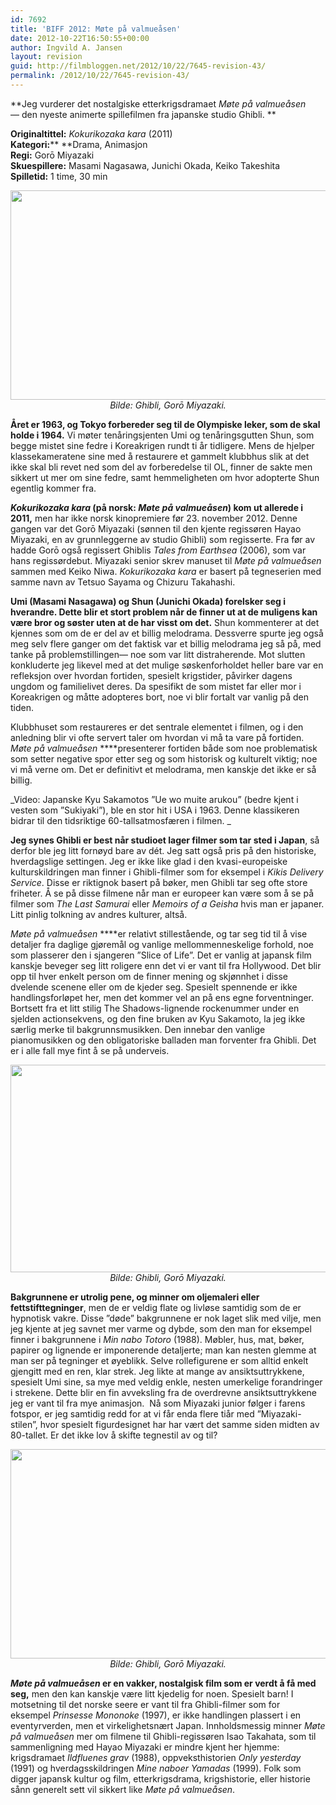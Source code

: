 ```yaml
---
id: 7692
title: 'BIFF 2012: Møte på valmueåsen'
date: 2012-10-22T16:50:55+00:00
author: Ingvild A. Jansen
layout: revision
guid: http://filmbloggen.net/2012/10/22/7645-revision-43/
permalink: /2012/10/22/7645-revision-43/
---
```

**Jeg vurderer det nostalgiske etterkrigsdramaet _Møte på valmueåsen_— den nyeste animerte spillefilmen fra japanske studio Ghibli. **

**Originaltittel:** _Kokurikozaka kara_ (2011)  
**Kategori:**** **Drama, Animasjon  
**Regi:** Gorō Miyazaki  
**Skuespillere:** Masami Nagasawa, Junichi Okada, Keiko Takeshita  
**Spilletid:** 1 time, 30 min

<p style="text-align: center">
  <a href="http://filmbloggen.net/?attachment_id=7647" rel="attachment wp-att-7647"><img class="aligncenter size-large wp-image-7647" src="http://filmbloggen.net/wp-content/uploads//2012/10/gvavrdy14-620x335.jpg" alt="" width="620" height="335" /></a><em>Bilde: Ghibli, Gorō Miyazaki.</em>
</p>

**Året er 1963, og Tokyo forbereder seg til de Olympiske leker, som de skal holde i 1964.** Vi møter tenåringsjenten Umi og tenåringsgutten Shun, som begge mistet sine fedre i Koreakrigen rundt ti år tidligere. Mens de hjelper klassekameratene sine med å restaurere et gammelt klubbhus slik at det ikke skal bli revet ned som del av forberedelse til OL, finner de sakte men sikkert ut mer om sine fedre, samt hemmeligheten om hvor adopterte Shun egentlig kommer fra.

**_Kokurikozaka kara_ (på norsk: _Møte på valmueåsen_) kom ut allerede i 2011,** men har ikke norsk kinopremiere før 23. november 2012. Denne gangen var det Gorō Miyazaki (sønnen til den kjente regissøren Hayao Miyazaki, en av grunnleggerne av studio Ghibli) som regisserte. Fra før av hadde Gorō også regissert Ghiblis _Tales from Earthsea_ (2006), som var hans regissørdebut. Miyazaki senior skrev manuset til _Møte på valmueåsen_ sammen med Keiko Niwa. _Kokurikozaka kara_ er basert på tegneserien med samme navn av Tetsuo Sayama og Chizuru Takahashi.

**Umi (Masami Nasagawa) og Shun (Junichi Okada) forelsker seg i hverandre. Dette blir et stort problem når de finner ut at de muligens kan være bror og søster uten at de har visst om det.** Shun kommenterer at det kjennes som om de er del av et billig melodrama. Dessverre spurte jeg også meg selv flere ganger om det faktisk var et billig melodrama jeg så på, med tanke på problemstillingen— noe som var litt distraherende. Mot slutten konkluderte jeg likevel med at det mulige søskenforholdet heller bare var en refleksjon over hvordan fortiden, spesielt krigstider, påvirker dagens ungdom og familielivet deres. Da spesifikt de som mistet far eller mor i Koreakrigen og måtte adopteres bort, noe vi blir fortalt var vanlig på den tiden.

Klubbhuset som restaureres er det sentrale elementet i filmen, og i den anledning blir vi ofte servert taler om hvordan vi må ta vare på fortiden. _Møte på valmueåsen_ ****presenterer fortiden både som noe problematisk som setter negative spor etter seg og som historisk og kulturelt viktig; noe vi må verne om. Det er definitivt et melodrama, men kanskje det ikke er så billig.

<div class="video-shortcode">
</div>

_Video: Japanske Kyu Sakamotos ”Ue wo muite arukou” (bedre kjent i vesten som ”Sukiyaki”), ble en stor hit i USA i 1963. Denne klassikeren bidrar til den tidsriktige 60-tallsatmosfæren i filmen. _

**Jeg synes Ghibli er best når studioet lager filmer som tar sted i Japan**, så derfor ble jeg litt fornøyd bare av dét. Jeg satt også pris på den historiske, hverdagslige settingen. Jeg er ikke like glad i den kvasi-europeiske kulturskildringen man finner i Ghibli-filmer som for eksempel i _Kikis Delivery Service_. Disse er riktignok basert på bøker, men Ghibli tar seg ofte store friheter. Å se på disse filmene når man er europeer kan være som å se på filmer som _The Last Samurai_ eller _Memoirs of a_ _Geisha_ hvis man er japaner. Litt pinlig tolkning av andres kulturer, altså.

_Møte på valmueåsen_ ****er relativt stillestående, og tar seg tid til å vise detaljer fra daglige gjøremål og vanlige mellommenneskelige forhold, noe som plasserer den i sjangeren ”Slice of Life”. Det er vanlig at japansk film kanskje beveger seg litt roligere enn det vi er vant til fra Hollywood. Det blir opp til hver enkelt person om de finner mening og skjønnhet i disse dvelende scenene eller om de kjeder seg. Spesielt spennende er ikke handlingsforløpet her, men det kommer vel an på ens egne forventninger. Bortsett fra et litt stilig The Shadows-lignende rockenummer under en sjelden actionsekvens, og den fine bruken av Kyu Sakamoto, la jeg ikke særlig merke til bakgrunnsmusikken. Den innebar den vanlige pianomusikken og den obligatoriske balladen man forventer fra Ghibli. Det er i alle fall mye fint å se på underveis.

<p style="text-align: center">
  <a href="http://filmbloggen.net/?attachment_id=7656" rel="attachment wp-att-7656"><img class="aligncenter size-full wp-image-7656" src="http://filmbloggen.net/wp-content/uploads//2012/10/poppy1.jpg" alt="" width="620" height="332" /></a><em>Bilde: Ghibli, Gorō Miyazaki.</em>
</p>

**Bakgrunnene er utrolig pene, og minner om oljemaleri eller fettstifttegninger**, men de er veldig flate og livløse samtidig som de er hypnotisk vakre. Disse ”døde” bakgrunnene er nok laget slik med vilje, men jeg kjente at jeg savnet mer varme og dybde, som den man for eksempel finner i bakgrunnene i _Min nabo Totoro_ (1988). Møbler, hus, mat, bøker, papirer og lignende er imponerende detaljerte; man kan nesten glemme at man ser på tegninger et øyeblikk. Selve rollefigurene er som alltid enkelt gjengitt med en ren, klar strek. Jeg likte at mange av ansiktsuttrykkene, spesielt Umi sine, sa mye med veldig enkle, nesten umerkelige forandringer i strekene. Dette blir en fin avveksling fra de overdrevne ansiktsuttrykkene jeg er vant til fra mye animasjon.  Nå som Miyazaki junior følger i farens fotspor, er jeg samtidig redd for at vi får enda flere tiår med ”Miyazaki-stilen”, hvor spesielt figurdesignet har har vært det samme siden midten av 80-tallet. Er det ikke lov å skifte tegnestil av og til?

<p style="text-align: center">
  <a href="http://filmbloggen.net/?attachment_id=7657" rel="attachment wp-att-7657"><img class="aligncenter size-large wp-image-7657" src="http://filmbloggen.net/wp-content/uploads//2012/10/poppy2-620x335.jpg" alt="" width="620" height="335" /></a><em>Bilde: Ghibli, Gorō Miyazaki.</em>
</p>

**_Møte på valmueåsen_ er en vakker, nostalgisk film som er verdt å få med seg,** men den kan kanskje være litt kjedelig for noen. Spesielt barn! I motsetning til det norske seere er vant til fra Ghibli-filmer som for eksempel _Prinsesse Mononoke_ (1997), er ikke handlingen plassert i en eventyrverden, men et virkelighetsnært Japan. Innholdsmessig minner _Møte på valmueåsen_ mer om filmene til Ghibli-regissøren Isao Takahata, som til sammenligning med Hayao Miyazaki er mindre kjent her hjemme: krigsdramaet _Ildfluenes grav_ (1988), oppveksthistorien _Only yesterday_ (1991) og hverdagsskildringen _Mine naboer Yamadas_ (1999). Folk som digger japansk kultur og film, etterkrigsdrama, krigshistorie, eller historie sånn generelt sett vil sikkert like _Møte på valmueåsen_.

<div class="video-shortcode">
</div>